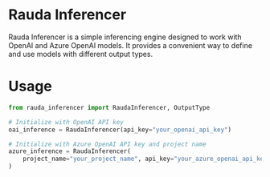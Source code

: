 # Rauda Inferencer

Rauda Inferencer is a simple inferencing engine designed to work with OpenAI and Azure OpenAI models. It provides a convenient way to define and use models with different output types.

# Usage

```python
from rauda_inferencer import RaudaInferencer, OutputType

# Initialize with OpenAI API key
oai_inference = RaudaInferencer(api_key="your_openai_api_key")

# Initialize with Azure OpenAI API key and project name
azure_inference = RaudaInferencer(
    project_name="your_project_name", api_key="your_azure_openai_api_key"
)
```
